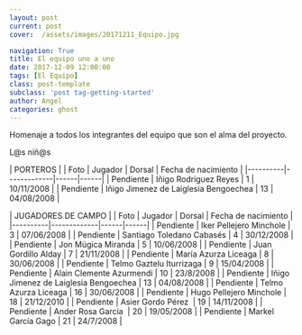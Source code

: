 ```yaml
---
layout: post
current: post
cover:  /assets/images/20171211_Equipo.jpg

navigation: True
title: El equipo uno a uno
date: 2017-12-09 12:00:00
tags: [El Equipo]
class: post-template
subclass: 'post tag-getting-started'
author: Angel
categories: ghost
---
```


Homenaje a todos los integrantes del equipo que son el alma del proyecto. 

L@s niñ@s


| PORTEROS   |
| Foto   |   Jugador   |   Dorsal   |   Fecha de nacimiento |
|----------|-------------|------|------|
| Pendiente |   Iñigo Rodriguez Reyes   |  1  |  10/11/2008  |
| Pendiente |   Iñigo Jimenez de Laiglesia Bengoechea   |  13  |  04/08/2008  |

| JUGADORES DE CAMPO   |
| Foto   |   Jugador   |   Dorsal   |   Fecha de nacimiento |
|----------|-------------|------|------|
| Pendiente |   Iker Pellejero Minchole   |  3  |  07/06/2008  |
| Pendiente |   Santiago Toledano Cabasés   |  4  |  30/12/2008  |
| Pendiente |  Jon Múgica Miranda    |  5  |  10/06/2008  |
| Pendiente |  Juan Gordillo Alday    |  7  |  21/11/2008  |
| Pendiente |  María Azurza Liceaga    |  8  |  30/06/2008  |
| Pendiente |  Telmo Gaztelu Iturrizaga    |  9  | 15/04/2008  |
| Pendiente |  Alain Clemente Azurmendi    |  10  |  23/8/2008  |
| Pendiente |   Iñigo Jimenez de Laiglesia Bengoechea   |  13  |  04/08/2008  |
| Pendiente |  Telmo Azurza Liceaga    |  16  |  30/06/2008  |
| Pendiente |  Hugo Pellejero Minchole    |  18  |  21/12/2010  |
| Pendiente |  Asier Gordo Pérez     |  19  |  14/11/2008  |
| Pendiente |  Ander Rosa García     |  20  |  19/05/2008  |
| Pendiente |  Markel García Gago   |  21  |  24/7/2008  |
